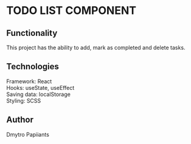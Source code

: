 # TODO LIST COMPONENT

## Functionality

This project has the ability to add, mark as completed and delete tasks.

## Technologies

Framework: React  
Hooks: useState, useEffect  
Saving data: localStorage  
Styling: SCSS

## Author

Dmytro Papiiants
